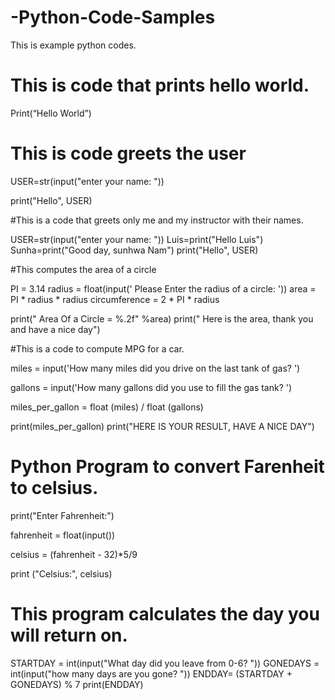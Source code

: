 # -Python-Code-Samples


This is example python codes.


# This is code that prints hello world.


Print(“Hello World”)


# This is code greets the user


USER=str(input("enter your name: "))

print("Hello", USER)


#This is a code that greets only me and my instructor with their names.


USER=str(input("enter your name: "))
Luis=print("Hello Luis")
Sunha=print("Good day, sunhwa Nam")
print("Hello", USER)


#This computes the area of a circle


PI = 3.14
radius = float(input(' Please Enter the radius of a circle: '))
area = PI * radius * radius
circumference = 2 * PI * radius

print(" Area Of a Circle = %.2f" %area)
print(" Here is the area, thank you and have a nice day")


#This is a code to compute MPG for a car. 


miles = input('How many miles did you drive on the last tank of gas? ')

gallons = input('How many gallons did you use to fill the gas tank? ')

miles_per_gallon = float (miles) / float (gallons)

print(miles_per_gallon)
print("HERE IS YOUR RESULT, HAVE A NICE DAY")


# Python Program to convert Farenheit to celsius.

 
print("Enter Fahrenheit:")

fahrenheit = float(input())

celsius = (fahrenheit - 32)*5/9

print ("Celsius:", celsius)

# This program calculates the day you will return on. 


STARTDAY = int(input("What day did you leave from 0-6? "))
GONEDAYS = int(input("how many days are you gone? "))
ENDDAY= (STARTDAY + GONEDAYS) % 7
print(ENDDAY)

